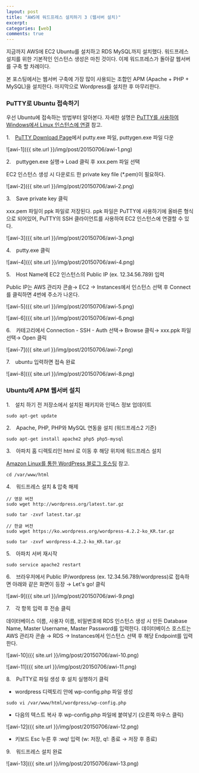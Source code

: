 ```yaml
---
layout: post
title: "AWS에 워드프레스 설치하기 3 (웹서버 설치)"
excerpt:
categories: [web]
comments: true
---
```


지금까지 AWS에 EC2 Ubuntu를 설치하고 RDS MySQL까지 설치했다. 워드프레스 설치를 위한 기본적인 인스턴스 생성은 마친 것이다. 이제 워드프레스가 돌아갈 웹서버를 구축 할 차례이다.

본 포스팅에서는 웹서버 구축에 가장 많이 사용되는 조합인 APM (Apache + PHP + MySQL)을 설치한다. 마지막으로 Wordpress를 설치한 후 마무리한다.


### PuTTY로 Ubuntu 접속하기

우선 Ubuntu에 접속하는 방법부터 알아본다. 자세한 설명은 [PuTTY를 사용하여 Windows에서 Linux 인스턴스에 연결](https://docs.aws.amazon.com/ko_kr/AWSEC2/latest/UserGuide/putty.html) 참고.

1.　[PuTTY Download Page](http://www.chiark.greenend.org.uk/~sgtatham/putty/download.html)에서 putty.exe 파일, puttygen.exe 파일 다운

![awi-1]({{ site.url }}/img/post/20150706/awi-1.png)

2.　puttygen.exe 실행→ Load 클릭 후 xxx.pem 파일 선택

EC2 인스턴스 생성 시 다운로드 한 private key file (*.pem)이 필요하다.

![awi-2]({{ site.url }}/img/post/20150706/awi-2.png)

3.　Save private key 클릭

xxx.pem 파일이 ppk 파일로 저장된다. ppk 파일은 PuTTY에 사용하기에 올바른 형식으로 되어있어, PuTTY의 SSH 클라이언트를 사용하여 EC2 인스턴스에 연결할 수 있다.

![awi-3]({{ site.url }}/img/post/20150706/awi-3.png)

4.　putty.exe 클릭

![awi-4]({{ site.url }}/img/post/20150706/awi-4.png)

5.　Host Name에 EC2 인스턴스의 Public IP (ex. 12.34.56.789) 입력

Public IP는 AWS 관리자 콘솔→ EC2 → Instances에서 인스턴스 선택 후  Connect를 클릭하면 4번에 주소가 나온다.

![awi-5]({{ site.url }}/img/post/20150706/awi-5.png)

![awi-6]({{ site.url }}/img/post/20150706/awi-6.png)

6.　카테고리에서 Connection - SSH - Auth 선택→ Browse 클릭→ xxx.ppk 파일 선택→ Open 클릭

![awi-7]({{ site.url }}/img/post/20150706/awi-7.png)

7.　ubuntu 입력하면 접속 완료

![awi-8]({{ site.url }}/img/post/20150706/awi-8.png)


### Ubuntu에 APM 웹서버 설치

1.　설치 하기 전 저장소에서 설치된 패키지와 인덱스 정보 업데이트

```
sudo apt-get update
```

2.　Apache, PHP, PHP와 MySQL 연동을 설치 (워드프레스2 기준)

```
sudo apt-get install apache2 php5 php5-mysql
```

3.　아파치 홈 디렉토리인 html 로 이동 후 해당 위치에 워드프레스 설치

[Amazon Linux를 통한 WordPress 블로그 호스팅](http://docs.aws.amazon.com/ko_kr/AWSEC2/latest/UserGuide/hosting-wordpress.html) 참고.

```
cd /var/www/html
```

4.　워드프레스 설치 & 압축 해제

```
// 영문 버전
sudo wget http://wordpress.org/latest.tar.gz  

sudo tar -zxvf latest.tar.gz  

// 한글 버전
sudo wget https://ko.wordpress.org/wordpress-4.2.2-ko_KR.tar.gz  

sudo tar -zxvf wordpress-4.2.2-ko_KR.tar.gz  
```

5.　아파치 서버 재시작

```
sudo service apache2 restart
```

6.　브라우저에서 Public IP/wordpress (ex. 12.34.56.789/wordpress)로 접속하면 아래와 같은 화면이 등장 → Let's go! 클릭

![awi-9]({{ site.url }}/img/post/20150706/awi-9.png)

7.　각 항목 입력 후 전송 클릭

데이터베이스 이름, 사용자 이름, 비밀번호에 RDS 인스턴스 생성 시 만든 Database Name, Master Username, Master Password를 입력한다. 데이터베이스 호스트는 AWS 관리자 콘솔 → RDS → Instances에서 인스턴스 선택 후 해당 Endpoint를 입력한다.

![awi-10]({{ site.url }}/img/post/20150706/awi-10.png)

![awi-11]({{ site.url }}/img/post/20150706/awi-11.png)

8.　PuTTY로 파일 생성 후 설치 실행하기 클릭  

* wordpress 디렉토리 안에 wp-config.php 파일 생성

```
sudo vi /var/www/html/wordpress/wp-config.php
```

* 다음의 텍스트 복사 후 wp-config.php 파일에 붙여넣기 (오른쪽 마우스 클릭)

![awi-12]({{ site.url }}/img/post/20150706/awi-12.png)

* 키보드 Esc 누른 후 :wq! 입력 (w: 저장, q!: 종료 → 저장 후 종료)

9.　워드프레스 설치 완료

![awi-13]({{ site.url }}/img/post/20150706/awi-13.png)

